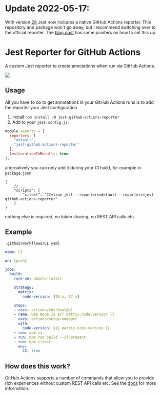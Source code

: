 # Update 2022-05-17:

With version [28](https://jestjs.io/blog/2022/04/25/jest-28) Jest now includes a native GitHub Actions reporter. This repository and package won't go away, but I recommend switching over to the official reporter. The [blog post](https://jestjs.io/blog/2022/04/25/jest-28#github-actions-reporter) has some pointers on how to set this up. 

# Jest Reporter for GitHub Actions

A custom Jest reporter to create annotations when run via GitHub Actions. 

![](https://github.com/cschleiden/jest-github-actions-reporter/blob/master/img/annotations.png)


## Usage

All you have to do to get annotations in your GitHub Actions runs is to add the reporter your Jest configuration.

1. Install `npm install -D jest-github-actions-reporter`
2. Add to your `jest.config.js`:
```js
module.exports = {
  reporters: [
    "default",
    "jest-github-actions-reporter"
  ],
  testLocationInResults: true
};
```
alternatively you can only add it during your CI build, for example in `package.json`:
```jsonc
{
    // ...
    "scripts": {
        "citest": "CI=true jest --reporters=default --reporters=jest-github-actions-reporter"
    }
}
```

nothing else is required, no token sharing, no REST API calls etc. 

## Example

`.github/workflows/CI.yaml`

```yaml
name: CI

on: [push]

jobs:
  build:
    runs-on: ubuntu-latest

    strategy:
      matrix:
        node-version: [10.x, 12.x]

    steps:
    - uses: actions/checkout@v1
    - name: Use Node.js ${{ matrix.node-version }}
      uses: actions/setup-node@v1
      with:
        node-version: ${{ matrix.node-version }}
    - run: npm ci
    - run: npm run build --if-present
    - run: npm citest
      env:
        CI: true
```

## How does this work?

GitHub Actions supports a number of commands that allow you to provide rich experiences without custom REST API calls etc. See the [docs](https://help.github.com/en/actions/reference/workflow-commands-for-github-actions#setting-an-error-message) for more information.
